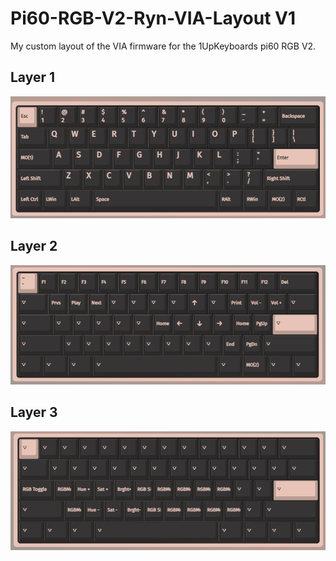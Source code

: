 # Pi60-RGB-V2-Ryn-VIA-Layout V1
My custom layout of the VIA firmware for the 1UpKeyboards pi60 RGB V2.

## Layer 1
![Layer 0](/V1/screenshots/0.png)

## Layer 2
![Layer 1](/V1/screenshots/1.png)

## Layer 3
![Layer 2](/V1/screenshots/2.png)